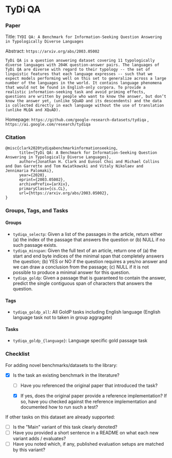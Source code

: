 # TyDi QA

### Paper

Title: `TYDI QA: A Benchmark for Information-Seeking Question Answering in Typologically Diverse Languages`

Abstract: `https://arxiv.org/abs/2003.05002`

`TyDi QA is a question answering dataset covering 11 typologically diverse languages with 204K question-answer pairs. The languages of TyDi QA are diverse with regard to their typology -- the set of linguistic features that each language expresses -- such that we expect models performing well on this set to generalize across a large number of the languages in the world. It contains language phenomena that would not be found in English-only corpora. To provide a realistic information-seeking task and avoid priming effects, questions are written by people who want to know the answer, but don’t know the answer yet, (unlike SQuAD and its descendents) and the data is collected directly in each language without the use of translation (unlike MLQA and XQuAD).`

Homepage: `https://github.com/google-research-datasets/tydiqa` , `https://ai.google.com/research/tydiqa`


### Citation

```
@misc{clark2020tydiqabenchmarkinformationseeking,
      title={TyDi QA: A Benchmark for Information-Seeking Question Answering in Typologically Diverse Languages},
      author={Jonathan H. Clark and Eunsol Choi and Michael Collins and Dan Garrette and Tom Kwiatkowski and Vitaly Nikolaev and Jennimaria Palomaki},
      year={2020},
      eprint={2003.05002},
      archivePrefix={arXiv},
      primaryClass={cs.CL},
      url={https://arxiv.org/abs/2003.05002},
}
```

### Groups, Tags, and Tasks

#### Groups

* `tydiqa_selectp`:  Given a list of the passages in the article, return either (a) the index of the passage that answers the question or (b) NULL if no such passage exists.
* `tydiqa_minspan`: Given the full text of an article, return one of (a) the start and end byte indices of the minimal span that completely answers the question; (b) YES or NO if the question requires a yes/no answer and we can draw a conclusion from the passage; (c) NULL if it is not possible to produce a minimal answer for this question.
* `tydiqa_goldp`:  Given a passage that is guaranteed to contain the answer, predict the single contiguous span of characters that answers the question.

#### Tags

* `tydiqa_goldp_all`: All GoldP tasks including English language (English language task not to taken in group aggragate)

#### Tasks

* `tydiqa_goldp_{language}`: Language specific gold passage task

### Checklist

For adding novel benchmarks/datasets to the library:
* [x] Is the task an existing benchmark in the literature?
  * [ ] Have you referenced the original paper that introduced the task?
  * [x] If yes, does the original paper provide a reference implementation? If so, have you checked against the reference implementation and documented how to run such a test?


If other tasks on this dataset are already supported:
* [ ] Is the "Main" variant of this task clearly denoted?
* [ ] Have you provided a short sentence in a README on what each new variant adds / evaluates?
* [ ] Have you noted which, if any, published evaluation setups are matched by this variant?
